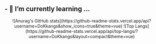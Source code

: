 ## - 🌱 I’m currently learning ...

<div align="center">
 ![Anurag's GitHub stats](https://github-readme-stats.vercel.app/api?username=DoKkangs&show_icons=true&theme=vue)
![Top Langs](https://github-readme-stats.vercel.app/api/top-langs/?username=DoKkangs&layout=compact&theme=vue)
</div>



<!--
**DoKkangs/DoKkangs** is a ✨ _special_ ✨ repository because its `README.md` (this file) appears on your GitHub profile.
![header](https://capsule-render.vercel.app/api?type=${배경타입}&color=auto&height=${높이}&section=header&text=${텍스트}&fontSize=${글자크기}&animation=${텍스트 효과})
Here are some ideas to get you started:
- 🔭 I’m currently working on ...
- 🌱 I’m currently learning ...
- 👯 I’m looking to collaborate on ...
- 🤔 I’m looking for help with ...
- 💬 Ask me about ...
- 📫 How to reach me: ...
- 😄 Pronouns: ...
- ⚡ Fun fact: ...
-->
